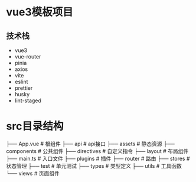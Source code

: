 # vue3模板项目

## 技术栈

- vue3
- vue-router
- pinia
- axios
- vite
- eslint
- prettier
- husky
- lint-staged

# src目录结构

├── App.vue # 根组件
├── api # api接口
├── assets # 静态资源
├── components # 公共组件
├── directives # 自定义指令
├── layout # 布局组件
├── main.ts # 入口文件
├── plugins # 插件
├── router # 路由
├── stores # 状态管理
├── test # 单元测试
├── types # 类型定义
├── utils # 工具函数
└── views # 页面组件
